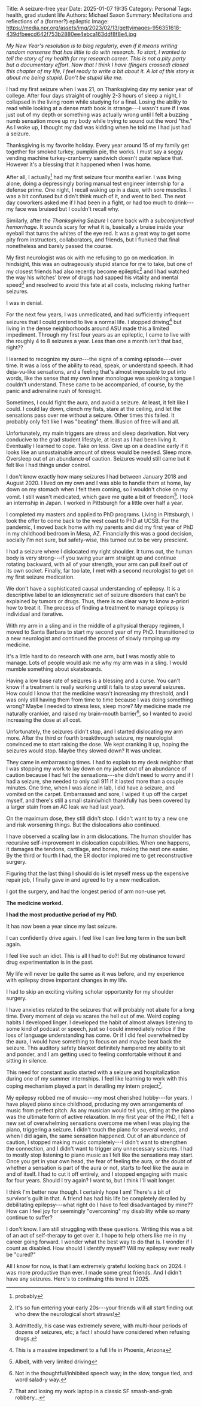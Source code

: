 Title: A seizure-free year
Date: 2025-01-07 19:35
Category: Personal
Tags: health, grad student life
Authors: Michael Saxon
Summary: Meditations and reflections of a (former?) epileptic
Image: https://media.npr.org/assets/img/2023/02/13/gettyimages-956351618-439dfbeecd642f753b2880ee4ebca163ddf8f8e4.jpg

*My New Year's resolution is to blog regularly, even if it means writing random nonsense that has little to do with research. To start, I wanted to tell the story of my health for my research career. This is not a pity party but a documentary effort. Now that I think I have (fingers crossed) closed this chapter of my life, I feel ready to write a bit about it. A lot of this story is about me being stupid. Don't be stupid like me.* 

I had my first seizure when I was 21, on Thanksgiving day my senior year of college. After four days straight of roughly 2-3 hours of sleep a night, I collapsed in the living room while studying for a final. Losing the ability to read while looking at a dense math book is strange---I wasn't sure if I was just out of my depth or something was actually wrong until I felt a buzzing numb sensation move up my body while trying to sound out the word "the." As I woke up, I thought my dad was kidding when he told me I had just had a seizure.

Thanksgiving is my favorite holiday. Every year around 15 of my family get together for smoked turkey, pumpkin pie, the works. I must say a soggy vending machine turkey-cranberry sandwich doesn't quite replace that. However it's a blessing that it happened when I was home.

After all, I actually[^1] had my first seizure four months earlier. I was living alone, doing a depressingly boring manual test engineer internship for a defense prime. One night, I recall waking up in a daze, with sore muscles. I was a bit confused but didn't think much of it, and went to bed. The next day coworkers asked me if I had been in a fight, or had too much to drink---my face was bruised but I couldn't recall why.

[^1]: probably

Similarly, after *the  Thanksgiving Seizure* I came back with a *subconjunctival hemorrhage*. It sounds scary for what it is, basically a bruise inside your eyeball that turns the whites of the eye red. It was a great way to get some pity from instructors, collaborators, and friends, but I flunked that final nonetheless and barely passed the course.

My first neurologist was ok with me refusing to go on medication. In hindsight, this was an outrageously stupid stance for me to take, but one of my closest friends had also recently become epileptic[^2] and I had watched the way his witches' brew of drugs had sapped his vitality and mental speed[^3] and resolved to avoid this fate at all costs, including risking further seizures.

[^2]: It's so fun entering your early 20s---your friends will all start finding out who drew the neurological short straws!
[^3]: Admittedly, his case was extremely severe, with multi-hour periods of dozens of seizures, etc; a fact I should have considered when refusing drugs.

I was in denial.

For the next few years, I was unmedicated, and had sufficiently infrequent seizures that I could pretend to live a normal life. I stopped driving[^4] but living in the dense neighborhoods around ASU made this a limited impediment. Through my first four years as an epileptic, I came to live with the roughly 4 to 8 seizures a year. Less than one a month isn't that bad, 
right??

[^4]: This is a massive impediment to a full life in Phoenix, Arizona

I learned to recognize my *aura*---the signs of a coming episode---over time. It was a loss of the ability to read, speak, or understand speech. It had deja-vu-like sensations, and a feeling that's almost impossible to put into words, like the sense that my own inner monologue was speaking a tongue I couldn't understand. These came to be accompanied, of course, by the panic and adrenaline rush of foresight.

Sometimes, I could fight the aura, and avoid a seizure. At least, it felt like I could. I could lay down, clench my fists, stare at the ceiling, and let the sensations pass over me without a seizure. Other times this failed. It probably only felt like I was "beating" them. Illusion of free will and all.

Unfortunately, my main triggers are stress and sleep deprivation. Not very conducive to the grad student lifestyle, at least as I had been living it. Eventually I learned to cope. Take on less. Give up on a deadline early if it looks like an unsustainable amount of stress would be needed. Sleep more. Oversleep out of an abundance of caution. Seizures would still came but it felt like I had things under control.

I don't know exactly how many seizures I had between January 2018 and August 2020. I lived on my own and I was able to handle them at home, lay down on my stomach when I felt them coming, so I wouldn't choke on my vomit. I still wasn't medicated, which gave me quite a bit of freedom[^5]. I took an internship in Japan. I worked in Pittsburgh for a little over half a year.

[^5]: Albeit, with very limited driving

I completed my masters and applied to PhD programs. Living in Pittsburgh, I took the offer to come back to the west coast to PhD at UCSB. For the pandemic, I moved back home with my parents and did my first year of PhD in my childhood bedroom in Mesa, AZ. Financially this was a good decision, socially I'm not sure, but safety-wise, this turned out to be very prescient.

I had a seizure where I dislocated my right shoulder. It turns out, the human body is very strong---if you swing your arm straight up and continue rotating backward, with all of your strength, your arm can pull itself out of its own socket. Finally, far too late, I met with a second neurologist to get on my first seizure medication.

We don't have a sophisticated causal understanding of epilepsy. It is a descriptive label to an idiosyncratic set of seizure disorders that can't be explained by tumors or drugs. Thus, there is no clear way to know a-priori how to treat it. The process of finding a treatment to manage epilepsy is individual and iterative.

With my arm in a sling and in the middle of a physical therapy regimen, I moved to Santa Barbara to start my second year of my PhD. I transitioned to a new neurologist and continued the process of slowly ramping up my medicine.

It's a little hard to do research with one arm, but I was mostly able to manage. Lots of people would ask me why my arm was in a sling. I would mumble something about skateboards.

Having a low base rate of seizures is a blessing and a curse. You can't know if a treatment is really working until it fails to stop several seizures. How could I know that the medicine wasn't increasing my threshold, and I was only still having them from time to time because I was doing something wrong? Maybe I needed to stress less, sleep more? My medicine made me naturally crankier, and raised my brain-mouth barrier[^6], so I wanted to avoid increasing the dose at all cost.

[^6]: Not in the thoughtful/inhibited speech way; in the slow, tongue tied, and word salad-y way.

Unfortunately, the seizures didn't stop, and I started dislocating my arm more. After the third or fourth breakthrough seizure, my neurologist convinced me to start raising the dose. We kept cranking it up, hoping the seizures would stop. Maybe they slowed down? It was unclear.

They came in embarrassing times. I had to explain to my desk neighbor that I was stopping my work to lay down on my jacket out of an abundance of caution because I had felt the sensations---she didn't need to worry and if I had a seizure, she needed to only call 911 if it lasted more than a couple minutes. One time, when I was alone in lab, I did have a seizure, and vomited on the carpet. Embarrassed and sore, I wiped it up off the carpet myself, and there's still a small stain(which thankfully has been covered by a larger stain from an AC leak we had last year).

On the maximum dose, they still didn't stop. I didn't want to try a new one and risk worsening things. But the dislocations also continued.

I have observed a scaling law in arm dislocations. The human shoulder has recursive self-improvement in dislocation capabilities. When one happens, it damages the tendons, cartilage, and bones, making the next one easier. By the third or fourth I had, the ER doctor implored me to get reconstructive surgery.

Figuring that the last thing I should do is let myself mess up the expensive repair job, I finally gave in and agreed to try a new medication.

I got the surgery, and had the longest period of arm non-use yet.

**The medicine worked.**

**I had the most productive period of my PhD.**

It has now been a year since my last seizure.

I can confidently drive again. I feel like I can live long term in the sun belt again.

I feel like such an idiot. This is all I had to do?! But my obstinance toward drug experimentation is in the past.

My life will never be quite the same as it was before, and my experience with epilepsy drove important changes in my life.

I had to skip an exciting visiting scholar opportunity for my shoulder surgery.

I have anxieties related to the seizures that will probably not abate for a long time. Every moment of deja vu scares the hell out of me. Weird coping habits I developed linger. I developed the habit of almost always listening to some kind of podcast or speech, just so I could immediately notice if the loss of language understanding has come. Or if I did feel overwhelmed by the aura, I would have something to focus on and maybe beat back the seizure. This auditory safety blanket definitely hampered my ability to sit and ponder, and I am getting used to feeling comfortable without it and sitting in silence.

This need for constant audio started with a seizure and hospitalization during one of my summer internships. I feel like learning to work with this coping mechanism played a part in derailing my intern project[^7].

[^7]: That and losing my work laptop in a classic SF smash-and-grab robbery...

My epilepsy robbed me of music---my most cherished hobby---for years. I have played piano since childhood, producing my own arrangements of music from perfect pitch. As any musician would tell you, sitting at the piano was the ultimate form of active relaxation. In my first year of the PhD, I felt a new set of overwhelming sensations overcome me when I was playing the piano, triggering a seizure. I didn't touch the piano for several weeks, and when I did again, the same sensation happened. Out of an abundance of caution, I stopped making music completely---I didn't want to strengthen the connection, and I didn't want to trigger any unnecessary seizures. I had to mostly stop listening to piano music as I felt like the sensations may start. Once you get in your own head, the fear of feeling the aura, or the doubt of whether a sensation is part of the aura or not, starts to feel like the aura in and of itself. I had to cut it off entirely, and I stopped engaging with music for four years. Should I try again? I want to, but I think I'll wait longer.

I think I'm better now though. I certainly hope I am! There's a bit of survivor's guilt in that. A friend has had his life be completely derailed by debilitating epilepsy---what right do I have to feel disadvantaged by mine?? How can I feel joy for seemingly "overcoming" my disability while so many continue to suffer?

I don't know. I am still struggling with these questions. Writing this was a bit of an act of self-therapy to get over it. I hope to help others like me in my career going forward. I wonder what the best way to do that is. I wonder if I count as disabled. How should I identify myself? Will my epilepsy ever really be "cured?"

All I know for now, is that I am extremely grateful looking back on 2024. I was more productive than ever. I made some great friends. And I didn't have any seizures. Here's to continuing this trend in 2025.